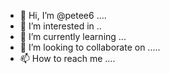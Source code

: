 - 👋 Hi, I’m @petee6 ....
- 👀 I’m interested in ..
- 🌱 I’m currently learning ...
- 💞️ I’m looking to collaborate on .....
- 📫 How to reach me ....

<!---
petee6/petee6 is a ✨ special ✨ repository because its `README.md` (this file) appears on your GitHub profile.
You can click the Preview link to take a look at your changes.
--->
